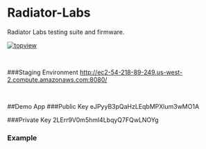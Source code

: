 # Radiator-Labs
Radiator Labs testing suite and firmware.

[![topview](https://raw.githubusercontent.com/brunokruse/Radiator-Labs/master/images/TopView_R1.JPG?token=AADEjzuzgyAq9yxAXoS1NBBdKINDmfmcks5XkHGVwA%3D%3D)](https://raw.githubusercontent.com/brunokruse/Radiator-Labs/master/images/TopView_R1.JPG?token=AADEjzuzgyAq9yxAXoS1NBBdKINDmfmcks5XkHGVwA%3D%3D)

<br>

###Staging Environment
http://ec2-54-218-89-249.us-west-2.compute.amazonaws.com:8080/

<br>

##Demo App
###Public Key
eJPyyB3pQaHzLEqbMPXlum3wMO1A

###Private Key
2LErr9V0m5hml4LbqyQ7FQwLNOYg

### Example
